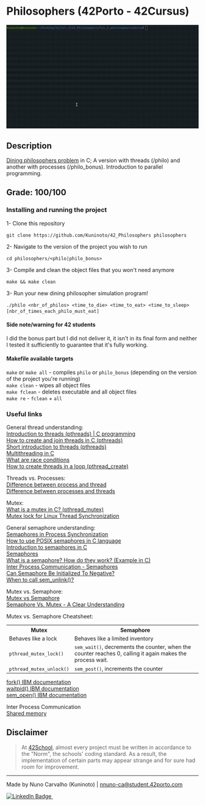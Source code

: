 # Philosophers (42Porto - 42Cursus)  

![](./extras/showcase.gif)

## Description  

[Dining philosophers problem](https://en.wikipedia.org/wiki/Dining_philosophers_problem) in C; A version with threads (/philo) and another with processes (/philo_bonus). Introduction to parallel programming.

## Grade: 100/100  

### Installing and running the project  

1- Clone this repository
	
	git clone https://github.com/Kuninoto/42_Philosophers philosophers
2- Navigate to the version of the project you wish to run

	cd philosophers/<philo|philo_bonus>
3- Compile and clean the object files that you won't need anymore

	make && make clean
3- Run your new dining philosopher simulation program!

	./philo <nbr_of_philos> <time_to_die> <time_to_eat> <time_to_sleep> [nbr_of_times_each_philo_must_eat]

#### Side note/warning for 42 students  
I did the bonus part but I did not deliver it, it isn't in its final form and neither I tested it
sufficiently to guarantee that it's fully working.  

#### Makefile available targets  
`make` or `make all` - compiles `philo` or `philo_bonus` (depending on the version of the project you're running)   
`make clean` - wipes all object files   
`make fclean` - deletes executable and all object files   
`make re` - `fclean` + `all`  

### Useful links  
General thread understanding:  
[Introduction to threads (pthreads) | C programming](https://www.youtube.com/watch?v=ldJ8WGZVXZk)  
[How to create and join threads in C (pthreads)](https://www.youtube.com/watch?v=uA8X5zNOGw8&list=PL9IEJIKnBJjFZxuqyJ9JqVYmuFZHr7CFM)  
[Short introduction to threads (pthreads)](https://www.youtube.com/watch?v=d9s_d28yJq0&list=PLfqABt5AS4FmuQf70psXrsMLEDQXNkLq2)  
[Multithreading in C](https://www.geeksforgeeks.org/multithreading-c-2/)  
[What are race conditions](https://www.youtube.com/watch?v=FY9livorrJI)  
[How to create threads in a loop (pthread_create)](https://www.youtube.com/watch?v=xoXzp4B8aQk)  

Threads vs. Processes:  
[Difference between process and thread](https://www.geeksforgeeks.org/difference-between-process-and-thread/)  
[Difference between processes and threads](https://www.youtube.com/watch?v=IKG1P4rgm54)  

Mutex:  
[What is a mutex in C? (pthread_mutex)](https://www.youtube.com/watch?v=oq29KUy29iQ)  
[Mutex lock for Linux Thread Synchronization](https://www.geeksforgeeks.org/mutex-lock-for-linux-thread-synchronization/)  

General semaphore understanding:  
[Semaphores in Process Synchronization](https://www.geeksforgeeks.org/semaphores-in-process-synchronization/)  
[How to use POSIX semaphores in C language](https://www.geeksforgeeks.org/use-posix-semaphores-c/)  
[Introduction to semaphores in C](https://www.youtube.com/watch?v=YSn8_XdGH7c)  
[Semaphores](https://www.youtube.com/watch?v=XDIOC2EY5JE)  
[What is a semaphore? How do they work? (Example in C)](https://www.youtube.com/watch?v=ukM_zzrIeXs)  
[Inter Process Communication - Semaphores](https://www.tutorialspoint.com/inter_process_communication/inter_process_communication_semaphores.htm)  
[Can Semaphore Be Initialized To Negative?](https://www.timesmojo.com/can-semaphore-be-initialized-to-negative/)  
[When to call sem_unlink()?](https://stackoverflow.com/questions/15164484/when-to-call-sem-unlink)  

Mutex vs. Semaphore:  
[Mutex vs Semaphore](https://www.geeksforgeeks.org/mutex-vs-semaphore/)  
[Semaphore Vs. Mutex - A Clear Understanding](https://www.youtube.com/watch?v=8wcuLCvMmF8)  

Mutex vs. Semaphore Cheatsheet:  
<table>
 <tr>
   <th>Mutex</th>
   <th>Semaphore</th>
 </tr>
 <tr>
   <td>Behaves like a lock</td>
   <td>Behaves like a limited inventory</td>
 </tr>
 <tr>
   <td><code>pthread_mutex_lock()</code></td>
   <td><code>sem_wait()</code>, decrements the counter, when the counter reaches 0, calling it again makes the process wait.</td>
 </tr>
 <tr>
  <td><code>pthread_mutex_unlock()</code></td>
  <td><code>sem_post()</code>, increments the counter</td>
 </tr>
</table>

[fork() IBM documentation](https://www.ibm.com/docs/en/zos/2.1.0?topic=functions-fork-create-new-process#rtfor)  
[waitpid() IBM documentation](https://www.ibm.com/docs/en/zos/2.1.0?topic=functions-waitpid-wait-specific-child-process-end)  
[sem_open() IBM documentation](https://www.ibm.com/docs/en/i/7.1?topic=ssw_ibm_i_71/apis/ipcsemo.html)  

Inter Process Communication  
[Shared memory](https://www.tutorialspoint.com/inter_process_communication/inter_process_communication_shared_memory.htm)  

## Disclaimer  
> At [42School](https://en.wikipedia.org/wiki/42_(school)), almost every project must be written in accordance to the "Norm", the schools' coding standard. As a result, the implementation of certain parts may appear strange and for sure had room for improvement.

---
Made by Nuno Carvalho (Kuninoto) | nnuno-ca@student.42porto.com  
<div id="badge"> <a href="https://www.linkedin.com/in/nuno-carvalho-218822247"/> <img src="https://img.shields.io/badge/LinkedIn-blue?style=for-the-badge&logo=linkedin&logoColor=white" alt="LinkedIn Badge"/>&nbsp;

